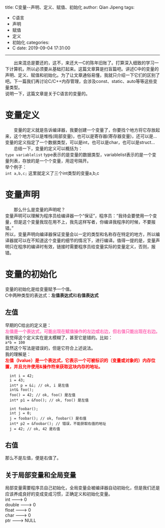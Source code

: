 title: C变量--声明、定义、赋值、初始化
author: Qian Jipeng
tags:
  - C语言
  - 声明
  - 赋值
  - 定义
  - 初始化
categories:
  - C
date: 2019-09-04 17:31:00
---
　　出来混总是要还的，这不，来还大一C的陈年旧账了。打算深入细致的学习一下计算机，所以必须要从基础打起来。这篇文章算是扫盲篇吧。讲述C中的变量的声明、定义、赋值和初始化。为了让文章通俗易懂，我就只介绍一下它们的区别了吧。下一篇我们再讨论C/C++内存管理，会涉及const、static、auto等等这些变量类型。</br>
说明一下，这篇文章是关于C语言的变量的。
# 变量定义
　　变量的定义就是告诉编译器，我要创建一个变量了，你要找个地方将它存放起来，这个地方可以是堆栈(局部变量)，也可以是寄存器(寄存器变量)，还可以是...</br>
变量的定义指定了一个数据类型，可以是int，也可以是char，也可以是struct...</br>
　　总结一下，变量的定义可以概括为：</br>
` type variablelist `
type表示的是变量的数据类型，variablelist表示的是一个变量列表，存放的是一个个变量，用逗号隔开。</br>
举个例子：</br>
` int a,b,c; `
这里就定义了三个int类型的变量a,b,c</br>

# 变量声明
　　那么什么是变量的声明呢？</br>
变量声明可以理解为程序员给编译器一个“保证”，程序员：“我待会要使用一个变量，但是这个变量我现在用不上，我先这样写者，你编译我程序的时候，不要报错。”</br>
所以，变量声明向编译器保证变量会以一定的类型和名称存在特定的地方，所以编译器就可以在不知道这个变量的细节的情况下，进行编译。值得一提的是，变量声明只在程序的编译时有效，链接时需要程序员给变量实际的变量定义，否则，报错。</br>

# 变量的初始化
变量的初始化是给变量赋予一个值。</br>
C中两种类型的表达式：**左值表达式**和**右值表达式**</br>
## 左值
早期的C给出的定义是：<br>
**<font color=hotpink>左值是一个表达式，可能出现在赋值操作的左边或右边，但右值只能出现在右边。</font>**</br>
我觉得这个定义实在是太模糊了，甚至它是错的。比如：</br>
` a*b = 100 `</br>
显然这个写法是错误的，但是它符合上述说法。</br>
我的理解是：</br>
**<font color=red>左值（lvalue）是一个表达式，它表示一个可被标识的（变量或对象的）内存位置，并且允许使用&操作符来获取这块内存的地址。</font>**
```
  int i = 42;
  i = 43; 
  int* p = &i; // ok, i 是左值
  int& foo();
  foo() = 42; // ok, foo() 是左值
  int* p1 = &foo(); // ok, foo() 是左值

  int foobar();
  int j = 0;
  j = foobar(); // ok, foobar() 是右值
  int* p2 = &foobar(); // 错误，不能获取右值的地址
  j = 42; // ok, 42 是右值
```
## 右值
那么不是左值，便是右值了。

## 关于局部变量和全局变量
局部变量需要程序员自己初始化，全局变量会被编译器自动初始化，但是我们还是应该养成良好的变成变成习惯，正确定义和初始化变量。</br>
int ---> 0</br>
double ---> 0</br>
float ---> 0</br>
char ---> 0</br>
ptr ---> NULL
  

